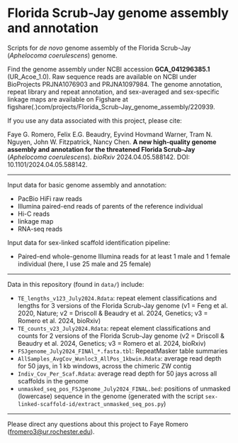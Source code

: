 # Florida Scrub-Jay genome assembly and annotation
  
Scripts for *de novo* genome assembly of the Florida Scrub-Jay (*Aphelocoma coerulescens*) genome.  
  
Find the genome assembly under NCBI accession **GCA_041296385.1** (UR_Acoe_1.0). Raw sequence reads are available on NCBI under BioProjects PRJNA1076903 and PRJNA1097984. The genome annotation, repeat library and repeat annotation, and sex-averaged and sex-specific linkage maps are available on Figshare at figshare(.)com/projects/Florida_Scrub-Jay_genome_assembly/220939.  
  
If you use any data associated with this project, please cite:  
  
Faye G. Romero, Felix E.G. Beaudry, Eyvind Hovmand Warner, Tram N. Nguyen, John W. Fitzpatrick, Nancy Chen. **A new high-quality genome assembly and annotation for the threatened Florida Scrub-Jay** (*Aphelocoma coerulescens*). *bioRxiv* 2024.04.05.588142. DOI: 10.1101/2024.04.05.588142.  
  
---
  
Input data for basic genome assembly and annotation:  
* PacBio HiFi raw reads  
* Illumina paired-end reads of parents of the reference individual  
* Hi-C reads  
* linkage map  
* RNA-seq reads  
  
Input data for sex-linked scaffold identification pipeline:  
* Paired-end whole-genome Illumina reads for at least 1 male and 1 female individual (here, I use 25 male and 25 female)  
  
---
  
Data in this repository (found in `data/`) include:  
- `TE_lengths_v123_July2024.Rdata`: repeat element classifications and lengths for 3 versions of the Florida Scrub-Jay genome (v1 = Feng et al. 2020, Nature; v2 = Driscoll & Beaudry et al. 2024, Genetics; v3 = Romero et al. 2024, bioRxiv)  
- `TE_counts_v23_July2024.Rdata`: repeat element classifications and counts for 2 versions of the Florida Scrub-Jay genome (v2 = Driscoll & Beaudry et al. 2024, Genetics; v3 = Romero et al. 2024, bioRxiv)  
- `FSJgenome_July2024_FINAl_*.fasta.tbl`: RepeatMasker table summaries  
- `AllSamples_AvgCov_Wunloc3_AllPos_1kbwin.Rdata`: average read depth for 50 jays, in 1 kb windows, across the chimeric ZW contig  
- `Indiv_Cov_Per_Scaf.Rdata`: average read depth for 50 jays across all scaffolds in the genome  
- `unmasked_seq_pos_FSJgenome_July2024_FINAL.bed`: positions of unmasked (lowercase) sequence in the genome (generated with the script `sex-linked-scaffold-id/extract_unmasked_seq_pos.py`)  
  
---
  
Please direct any questions about this project to Faye Romero (fromero3@ur.rochester.edu).
